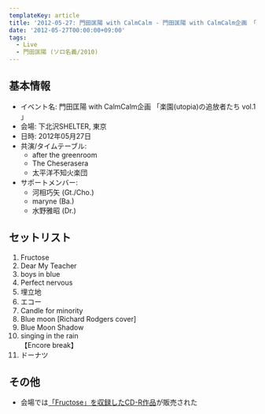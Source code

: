 ```yaml
---
templateKey: article
title: '2012-05-27: 門田匡陽 with CalmCalm - 門田匡陽 with CalmCalm企画 「楽園(utopia)の追放者たち vol.1 」 at 下北沢SHELTER'
date: '2012-05-27T00:00:00+09:00'
tags:
  - Live
  - 門田匡陽 (ソロ名義/2010)
---
```

## 基本情報

* イベント名: 門田匡陽 with CalmCalm企画 「楽園(utopia)の追放者たち vol.1 」
* 会場: 下北沢SHELTER, 東京
* 日時: 2012年05月27日
* 共演/タイムテーブル:
  * after the greenroom
  * The Cheserasera
  * 太平洋不知火楽団
* サポートメンバー:
  * 河相巧矢 (Gt./Cho.)
  * maryne (Ba.)
  * 水野雅昭 (Dr.)

## セットリスト

1. Fructose
1. Dear My Teacher
1. boys in blue
1. Perfect nervous
1. 埋立地
1. エコー
1. Candle for minority 
1. Blue moon [Richard Rodgers cover]
1. Blue Moon Shadow
1. singing in the rain<br>
   【Encore break】
1. ドーナツ

## その他

* 会場では[「Fructose」を収録したCD-R作品](http://monden-info.hatenablog.com/entry/2012/05/27/000001)が販売された
